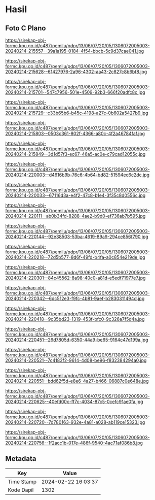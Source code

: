 # Hasil

## Foto C Plano

https://sirekap-obj-formc.kpu.go.id/c487/pemilu/pdpr/13/06/07/20/05/1306072005003-20240214-215557--39a1a195-0184-4f54-bbcb-5c9d37cae041.jpg

https://sirekap-obj-formc.kpu.go.id/c487/pemilu/pdpr/13/06/07/20/05/1306072005003-20240214-215628--61427976-2a96-4302-aa43-2c827c8b6bf8.jpg

https://sirekap-obj-formc.kpu.go.id/c487/pemilu/pdpr/13/06/07/20/05/1306072005003-20240214-215701--547c7956-501e-4509-92b3-666f20adfc8c.jpg

https://sirekap-obj-formc.kpu.go.id/c487/pemilu/pdpr/13/06/07/20/05/1306072005003-20240214-215729--c33b65b6-b45c-4198-a27c-0b602a5427b9.jpg

https://sirekap-obj-formc.kpu.go.id/c487/pemilu/pdpr/13/06/07/20/05/1306072005003-20240214-215803--0503c361-802f-4366-a80c-4f2a46784faf.jpg

https://sirekap-obj-formc.kpu.go.id/c487/pemilu/pdpr/13/06/07/20/05/1306072005003-20240214-215849--3d1d57f3-ec67-46a5-ac0e-c79cad12055c.jpg

https://sirekap-obj-formc.kpu.go.id/c487/pemilu/pdpr/13/06/07/20/05/1306072005003-20240214-220003--d4616b9b-76c6-4b64-bd82-51594ec6c2dc.jpg

https://sirekap-obj-formc.kpu.go.id/c487/pemilu/pdpr/13/06/07/20/05/1306072005003-20240214-220033--67116d3a-e4f2-47c8-b1e4-3f35c8d0556c.jpg

https://sirekap-obj-formc.kpu.go.id/c487/pemilu/pdpr/13/06/07/20/05/1306072005003-20240214-220111--ab0b34fd-8288-4ae2-b9d0-ef736ab7b595.jpg

https://sirekap-obj-formc.kpu.go.id/c487/pemilu/pdpr/13/06/07/20/05/1306072005003-20240214-220144--92e38503-53ba-4619-89a9-294ce856f790.jpg

https://sirekap-obj-formc.kpu.go.id/c487/pemilu/pdpr/13/06/07/20/05/1306072005003-20240214-220218--72d5b577-8d6f-49fd-b4fa-a0c854e219de.jpg

https://sirekap-obj-formc.kpu.go.id/c487/pemilu/pdpr/13/06/07/20/05/1306072005003-20240214-220301--84c45562-8a98-40c0-a81d-e5edf71977e7.jpg

https://sirekap-obj-formc.kpu.go.id/c487/pemilu/pdpr/13/06/07/20/05/1306072005003-20240214-220342--6dc512e3-f9fc-4b81-9aef-b2830311494d.jpg

https://sirekap-obj-formc.kpu.go.id/c487/pemilu/pdpr/13/06/07/20/05/1306072005003-20240214-220418--9c35bd23-1319-453f-bfc0-9c326a7f5d4a.jpg

https://sirekap-obj-formc.kpu.go.id/c487/pemilu/pdpr/13/06/07/20/05/1306072005003-20240214-220451--26d7805d-6350-44a9-be65-9164c47d199a.jpg

https://sirekap-obj-formc.kpu.go.id/c487/pemilu/pdpr/13/06/07/20/05/1306072005003-20240214-220521--7c4183f2-9614-4d08-be96-f832384294a0.jpg

https://sirekap-obj-formc.kpu.go.id/c487/pemilu/pdpr/13/06/07/20/05/1306072005003-20240214-220551--bdd62f5d-e8e6-4a27-b466-06887c0e648e.jpg

https://sirekap-obj-formc.kpu.go.id/c487/pemilu/pdpr/13/06/07/20/05/1306072005003-20240214-220625--40efd00c-ff7c-4034-87c5-0cefc91ae0fa.jpg

https://sirekap-obj-formc.kpu.go.id/c487/pemilu/pdpr/13/06/07/20/05/1306072005003-20240214-220720--7d780163-932e-4a81-a028-ab119ce15323.jpg

https://sirekap-obj-formc.kpu.go.id/c487/pemilu/pdpr/13/06/07/20/05/1306072005003-20240214-220756--1f2acc1b-017e-486f-9540-4ac71af086b8.jpg


## Metadata

| Key        | Value               |
| ---------- | ------------------- |
| Time Stamp | 2024-02-22 16:03:37 |
| Kode Dapil | 1302                |



